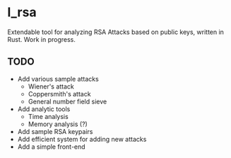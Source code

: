 # l_rsa
Extendable tool for analyzing RSA Attacks based on public keys, written in Rust. Work in progress.

## TODO
* Add various sample attacks
  * Wiener's attack
  * Coppersmith's attack
  * General number field sieve
* Add analytic tools
  * Time analysis
  * Memory analysis (?)
* Add sample RSA keypairs
* Add efficient system for adding new attacks
* Add a simple front-end
